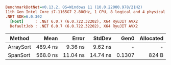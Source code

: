 ``` ini

BenchmarkDotNet=v0.13.2, OS=Windows 11 (10.0.22000.978/21H2)
11th Gen Intel Core i7-1165G7 2.80GHz, 1 CPU, 8 logical and 4 physical cores
.NET SDK=6.0.302
  [Host]     : .NET 6.0.7 (6.0.722.32202), X64 RyuJIT AVX2
  DefaultJob : .NET 6.0.7 (6.0.722.32202), X64 RyuJIT AVX2


```
|    Method |     Mean |    Error |   StdDev |   Gen0 | Allocated |
|---------- |---------:|---------:|---------:|-------:|----------:|
| ArraySort | 489.4 ns |  9.36 ns |  9.62 ns |      - |         - |
|  SpanSort | 568.0 ns | 11.04 ns | 14.74 ns | 0.1307 |     824 B |
